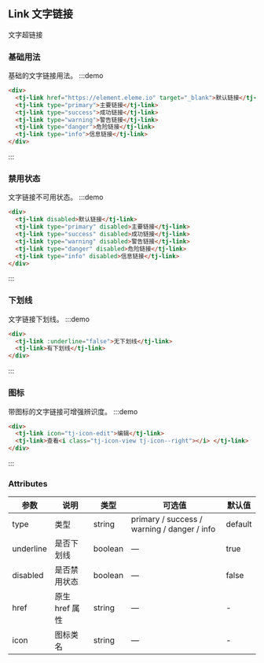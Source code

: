 ## Link 文字链接

文字超链接

### 基础用法

基础的文字链接用法。
:::demo

```html
<div>
  <tj-link href="https://element.eleme.io" target="_blank">默认链接</tj-link>
  <tj-link type="primary">主要链接</tj-link>
  <tj-link type="success">成功链接</tj-link>
  <tj-link type="warning">警告链接</tj-link>
  <tj-link type="danger">危险链接</tj-link>
  <tj-link type="info">信息链接</tj-link>
</div>
```

:::

### 禁用状态

文字链接不可用状态。
:::demo

```html
<div>
  <tj-link disabled>默认链接</tj-link>
  <tj-link type="primary" disabled>主要链接</tj-link>
  <tj-link type="success" disabled>成功链接</tj-link>
  <tj-link type="warning" disabled>警告链接</tj-link>
  <tj-link type="danger" disabled>危险链接</tj-link>
  <tj-link type="info" disabled>信息链接</tj-link>
</div>
```

:::

### 下划线

文字链接下划线。
:::demo

```html
<div>
  <tj-link :underline="false">无下划线</tj-link>
  <tj-link>有下划线</tj-link>
</div>
```

:::

### 图标

带图标的文字链接可增强辨识度。
:::demo

```html
<div>
  <tj-link icon="tj-icon-edit">编辑</tj-link>
  <tj-link>查看<i class="tj-icon-view tj-icon--right"></i> </tj-link>
</div>
```

:::

### Attributes

| 参数      | 说明           | 类型    | 可选值                                      | 默认值  |
| --------- | -------------- | ------- | ------------------------------------------- | ------- |
| type      | 类型           | string  | primary / success / warning / danger / info | default |
| underline | 是否下划线     | boolean | —                                           | true    |
| disabled  | 是否禁用状态   | boolean | —                                           | false   |
| href      | 原生 href 属性 | string  | —                                           | -       |
| icon      | 图标类名       | string  | —                                           | -       |
